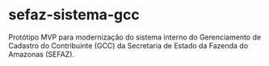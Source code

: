# sefaz-sistema-gcc
Protótipo MVP para modernização do sistema interno do Gerenciamento de Cadastro do Contribuinte (GCC) da Secretaria de Estado da Fazenda do Amazonas (SEFAZ).
